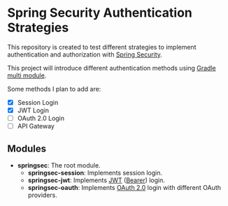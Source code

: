 # Spring Security Authentication Strategies

This repository is created to test different strategies to implement authentication and
authorization with [Spring Security](https://spring.io/projects/spring-security).

This project will introduce different authentication methods
using [Gradle multi module](https://spring.io/guides/gs/multi-module/).

Some methods I plan to add are:

- [x] Session Login
- [x] JWT Login
- [ ] OAuth 2.0 Login
- [ ] API Gateway

## Modules

- **springsec**: The root module.
    - **springsec-session**: Implements session login. 
    - **springsec-jwt**: Implements [JWT](https://jwt.io/introduction) ([Bearer](https://oauth.net/2/bearer-tokens/)) login.
    - **springsec-oauth**: Implements [OAuth 2.0](https://oauth.net/2/) login with different OAuth providers.
